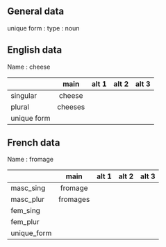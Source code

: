 ## General data

unique form :
type : noun

## English data

Name : cheese

|             |  main   | alt 1 | alt 2 | alt 3 |
| :---------- | :-----: | :---: | :---: | ----- |
| singular    | cheese  |       |       |       |
| plural      | cheeses |       |       |       |
| unique form |         |       |       |       |

## French data

Name : fromage

|             |   main   | alt 1 | alt 2 | alt 3 |
| :---------- | :------: | :---: | :---: | :---: |
| masc_sing   | fromage  |       |       |       |
| masc_plur   | fromages |       |       |       |
| fem_sing    |          |       |       |       |
| fem_plur    |          |       |       |       |
| unique_form |          |       |       |       |


